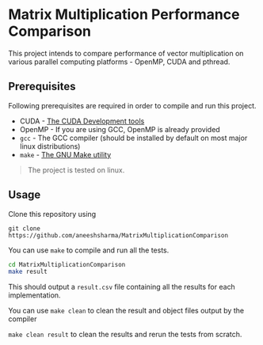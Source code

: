 # Matrix Multiplication Performance Comparison

This project intends to compare performance of vector multiplication on various
parallel computing platforms - OpenMP, CUDA and pthread.

## Prerequisites

Following prerequisites are required in order to compile and run this project.
- CUDA - [The CUDA Development tools](https://docs.nvidia.com/cuda/cuda-installation-guide-microsoft-windows/index.html#installing-cuda-development-tools)
- OpenMP - If you are using GCC, OpenMP is already provided
- `gcc` - The GCC compiler (should be installed by default on most major linux distributions)
- `make` - [The GNU Make utility](https://www.gnu.org/software/make/)

> The project is tested on linux.

## Usage

Clone this repository using
```
git clone https://github.com/aneeshsharma/MatrixMultiplicationComparison
```

You can use `make` to compile and run all the tests.

```bash
cd MatrixMultiplicationComparison
make result
```

This should output a `result.csv` file containing all the results for each implementation.

You can use `make clean` to clean the result and object files output by the compiler

`make clean result` to clean the results and rerun the tests from scratch.

